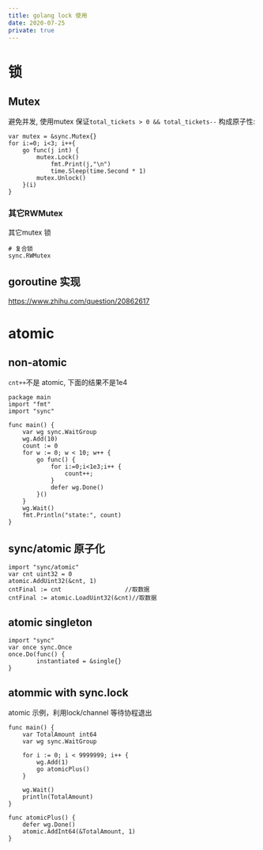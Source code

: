 ```yaml
---
title: golang lock 使用
date: 2020-07-25
private: true
---
```

# 锁
## Mutex
避免并发, 使用mutex 保证`total_tickets > 0 && total_tickets--` 构成原子性:

    var mutex = &sync.Mutex{}
    for i:=0; i<3; i++{
        go func(j int) {
            mutex.Lock()
                fmt.Print(j,"\n")
                time.Sleep(time.Second * 1)
            mutex.Unlock()
        }(i)
    }

### 其它RWMutex
其它mutex 锁

    # 复合锁
    sync.RWMutex

## goroutine 实现
https://www.zhihu.com/question/20862617

# atomic
## non-atomic
`cnt++`不是 atomic, 下面的结果不是1e4

    package main
    import "fmt"
    import "sync"

    func main() {
        var wg sync.WaitGroup
        wg.Add(10)
        count := 0
        for w := 0; w < 10; w++ {
            go func() {
                for i:=0;i<1e3;i++ {
                    count++;
                }
                defer wg.Done()
            }()
        }
        wg.Wait()
        fmt.Println("state:", count)
    }

## sync/atomic 原子化

    import "sync/atomic"
    var cnt uint32 = 0
    atomic.AddUint32(&cnt, 1)
    cntFinal := cnt                  //取数据
    cntFinal := atomic.LoadUint32(&cnt)//取数据

## atomic singleton

    import "sync"
    var once sync.Once
    once.Do(func() {
            instantiated = &single{}
    }

## atommic with sync.lock
atomic 示例，利用lock/channel 等待协程退出

    func main() {
        var TotalAmount int64
        var wg sync.WaitGroup

        for i := 0; i < 9999999; i++ {
            wg.Add(1)
            go atomicPlus()
        }

        wg.Wait()
        println(TotalAmount)
    }

    func atomicPlus() {
        defer wg.Done()
        atomic.AddInt64(&TotalAmount, 1)
    }